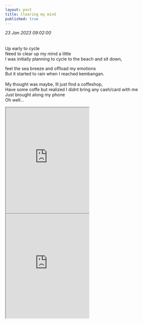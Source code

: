 ```yaml
---
layout: post
title: Clearing my mind
published: true
---
```

_23 Jan 2023 09:02:00_
<br>
<br>
<br>
Up early to cycle
<br>
Need to clear up my mind a little
<br>
I was initially planning to cycle to the beach and sit down,
<br>
<!--more-->
feel the sea breeze and offload my emotions
<br>
But it started to rain when I reached kembangan.
<br>
<br>
My thought was maybe, Ill just find a coffeshop,
<br>
Have some coffe but realized I didnt bring any cash/card with me
<br>
Just brought along my phone
<br>
Oh well...
<br>
<iframe src="https://drive.google.com/file/d/16eTpe4v9nLfLYWGZEl51Uu1-KTJ7q7F7/preview" width="270" height="340" allow="autoplay"></iframe>
<iframe src="https://drive.google.com/file/d/1YpKi8NuAprPFexe04oGtNqbJCqE5pQJX/preview" width="270" height="340" allow="autoplay"></iframe>
